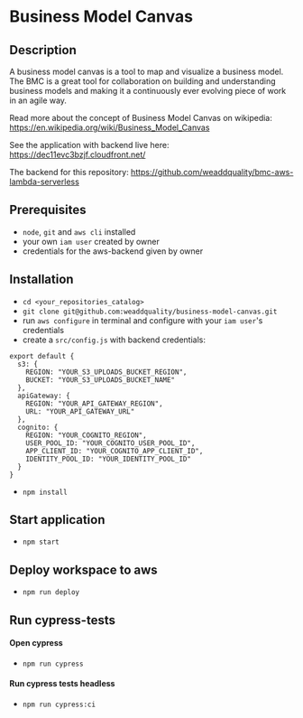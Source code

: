 # Business Model Canvas

## Description

A business model canvas is a tool to map and visualize a business model. The BMC is a great tool for
collaboration on building and understanding business models and making it a continuously ever
evolving piece of work in an agile way.

Read more about the concept of Business Model Canvas on wikipedia:
https://en.wikipedia.org/wiki/Business_Model_Canvas

See the application with backend live here: https://dec11evc3bzjf.cloudfront.net/

The backend for this repository: https://github.com/weaddquality/bmc-aws-lambda-serverless

## Prerequisites

- `node`, `git` and `aws cli` installed
- your own `iam user` created by owner
- credentials for the aws-backend given by owner

## Installation

- `cd <your_repositories_catalog>`
- `git clone git@github.com:weaddquality/business-model-canvas.git`
- run `aws configure` in terminal and configure with your `iam user`'s credentials
- create a `src/config.js` with backend credentials:

```
export default {
  s3: {
    REGION: "YOUR_S3_UPLOADS_BUCKET_REGION",
    BUCKET: "YOUR_S3_UPLOADS_BUCKET_NAME"
  },
  apiGateway: {
    REGION: "YOUR_API_GATEWAY_REGION",
    URL: "YOUR_API_GATEWAY_URL"
  },
  cognito: {
    REGION: "YOUR_COGNITO_REGION",
    USER_POOL_ID: "YOUR_COGNITO_USER_POOL_ID",
    APP_CLIENT_ID: "YOUR_COGNITO_APP_CLIENT_ID",
    IDENTITY_POOL_ID: "YOUR_IDENTITY_POOL_ID"
  }
}
```

- `npm install`

## Start application

- `npm start`

## Deploy workspace to aws

- `npm run deploy`

## Run cypress-tests

#### Open cypress

- `npm run cypress`

#### Run cypress tests headless

- `npm run cypress:ci`
